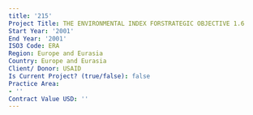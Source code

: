 ```yaml
---
title: '215'
Project Title: THE ENVIRONMENTAL INDEX FORSTRATEGIC OBJECTIVE 1.6
Start Year: '2001'
End Year: '2001'
ISO3 Code: ERA
Region: Europe and Eurasia
Country: Europe and Eurasia
Client/ Donor: USAID
Is Current Project? (true/false): false
Practice Area:
- ''
Contract Value USD: ''
---
```


